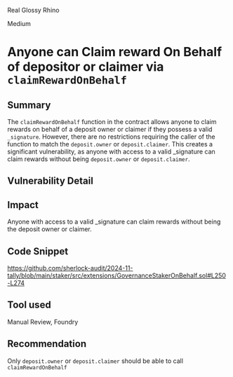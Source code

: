 Real Glossy Rhino

Medium

# Anyone can Claim reward On Behalf of depositor or claimer via `claimRewardOnBehalf`

## Summary
The `claimRewardOnBehalf` function in the contract allows anyone to claim rewards on behalf of a deposit owner or claimer if they possess a valid `_signature`. However, there are no restrictions requiring the caller of the function to match the `deposit.owner` or `deposit.claimer`. This creates a significant vulnerability, as anyone with access to a valid _signature can claim rewards without being  `deposit.owner` or `deposit.claimer`.

## Vulnerability Detail

## Impact
Anyone with access to a valid _signature can claim rewards without being the deposit owner or claimer.

## Code Snippet
https://github.com/sherlock-audit/2024-11-tally/blob/main/staker/src/extensions/GovernanceStakerOnBehalf.sol#L250-L274

## Tool used

Manual Review, Foundry

## Recommendation
Only `deposit.owner` or `deposit.claimer` should be able to call `claimRewardOnBehalf`